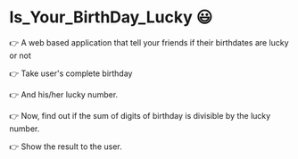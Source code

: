 # Is_Your_BirthDay_Lucky 😃

👉 A web based application that tell your friends if their birthdates are lucky or not

👉 Take user's complete birthday
 
👉 And his/her lucky number.

👉 Now, find out if the sum of digits of birthday is divisible by the lucky number.

👉 Show the result to the user.
